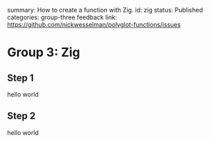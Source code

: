 summary: How to create a function with Zig.
id: zig
status: Published
categories: group-three
feedback link: https://github.com/nickwesselman/polyglot-functions/issues

# Group 3: Zig

## Step 1

hello world

## Step 2

hello world
